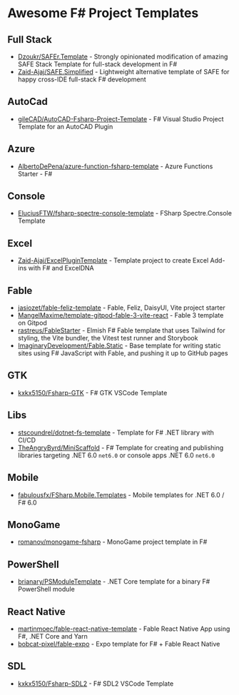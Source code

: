 # Awesome F# Project Templates



## Full Stack

- [Dzoukr/SAFEr.Template](https://github.com/Dzoukr/SAFEr.Template) - Strongly opinionated modification of amazing SAFE Stack Template for full-stack development in F#
- [Zaid-Ajaj/SAFE.Simplified](https://github.com/Zaid-Ajaj/SAFE.Simplified) - Lightweight alternative template of SAFE for happy cross-IDE full-stack F# development

## AutoCad

- [gileCAD/AutoCAD-Fsharp-Project-Template](https://github.com/gileCAD/AutoCAD-Fsharp-Project-Template) - F# Visual Studio Project Template for an AutoCAD Plugin

## Azure

- [AlbertoDePena/azure-function-fsharp-template](https://github.com/AlbertoDePena/azure-function-fsharp-template) - Azure Functions Starter - F#

## Console

- [EluciusFTW/fsharp-spectre-console-template](https://github.com/EluciusFTW/fsharp-spectre-console-template) - FSharp Spectre.Console Template

## Excel

- [Zaid-Ajaj/ExcelPluginTemplate](https://github.com/Zaid-Ajaj/ExcelPluginTemplate) - Template project to create Excel Add-ins with F# and ExcelDNA

## Fable

- [jasiozet/fable-feliz-template](https://github.com/jasiozet/fable-feliz-template) - Fable, Feliz, DaisyUI, Vite project starter
- [MangelMaxime/template-gitpod-fable-3-vite-react](https://github.com/MangelMaxime/template-gitpod-fable-3-vite-react) - Fable 3 template on Gitpod
- [rastreus/FableStarter](https://github.com/rastreus/FableStarter) - Elmish F# Fable template that uses Tailwind for styling, the Vite bundler, the Vitest test runner and Storybook
- [ImaginaryDevelopment/Fable.Static](https://github.com/ImaginaryDevelopment/Fable.Static) - Base template for writing static sites using F# JavaScript with Fable, and pushing it up to GitHub pages

## GTK

- [kxkx5150/Fsharp-GTK](https://github.com/kxkx5150/Fsharp-GTK) - F# GTK VSCode Template

## Libs

- [stscoundrel/dotnet-fs-template](https://github.com/stscoundrel/dotnet-fs-template) - Template for F# .NET library with CI/CD
- [TheAngryByrd/MiniScaffold](https://github.com/TheAngryByrd/MiniScaffold) - F# Template for creating and publishing libraries targeting .NET 6.0 `net6.0` or console apps .NET 6.0 `net6.0`

## Mobile

- [fabulousfx/FSharp.Mobile.Templates](https://github.com/fabulousfx/FSharp.Mobile.Templates) - Mobile templates for .NET 6.0 / F# 6.0

## MonoGame

- [romanov/monogame-fsharp](https://github.com/romanov/monogame-fsharp) - MonoGame project template in F#

## PowerShell

- [brianary/PSModuleTemplate](https://github.com/brianary/PSModuleTemplate) - .NET Core template for a binary F# PowerShell module

## React Native

- [martinmoec/fable-react-native-template](https://github.com/martinmoec/fable-react-native-template) - Fable React Native App using F#, .NET Core and Yarn
- [bobcat-pixel/fable-expo](https://github.com/bobcat-pixel/fable-expo) - Expo template for F# + Fable React Native

## SDL

- [kxkx5150/Fsharp-SDL2](https://github.com/kxkx5150/Fsharp-SDL2) - F# SDL2 VSCode Template
